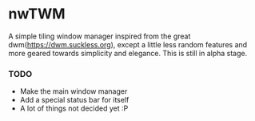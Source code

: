 # nwTWM
A simple tiling window manager inspired from the great dwm(https://dwm.suckless.org), except a little less random features and more geared towards simplicity and elegance. This is still in alpha stage.

### TODO
- Make the main window manager
- Add a special status bar for itself
- A lot of things not decided yet :P
